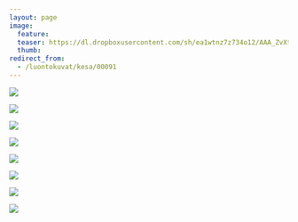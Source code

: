 ```yaml
---
layout: page
image:
  feature:
  teaser: https://dl.dropboxusercontent.com/sh/ea1wtnz7z734o12/AAA_ZvXtGSI4r4Q5hRZasl62a/luontokuvat/kes%C3%A4/5/DS24881-245px.jpg
  thumb:
redirect_from:
  - /luontokuvat/kesa/00091
---
```


[![](https://dl.dropboxusercontent.com/sh/ea1wtnz7z734o12/AABcBUGSSTmWKkPdtrNwyhEea/luontokuvat/kes%C3%A4/5/DS24867-800px.jpg)](https://dl.dropboxusercontent.com/sh/ea1wtnz7z734o12/AABPSvUiTfA9ErxZoBxl6MV0a/luontokuvat/kes%C3%A4/5/DS24867.jpg)

[![](https://dl.dropboxusercontent.com/sh/ea1wtnz7z734o12/AAB55WWoqpbHAei1lPEGs9HWa/luontokuvat/kes%C3%A4/5/DS24876-800px.jpg)](https://dl.dropboxusercontent.com/sh/ea1wtnz7z734o12/AABkNxoVK7kEQuDYND8QRCO6a/luontokuvat/kes%C3%A4/5/DS24876.jpg)

[![](https://dl.dropboxusercontent.com/sh/ea1wtnz7z734o12/AAD4BNZ_HUzFuTHDDPPTkph6a/luontokuvat/kes%C3%A4/5/DS24878-800px.jpg)](https://dl.dropboxusercontent.com/sh/ea1wtnz7z734o12/AADR6gpfU7sTm3PyaWmxgWOwa/luontokuvat/kes%C3%A4/5/DS24878.jpg)

[![](https://dl.dropboxusercontent.com/sh/ea1wtnz7z734o12/AACTBi_ZX-cAJOQRhig8_CSaa/luontokuvat/kes%C3%A4/5/DS24881-800px.jpg)](https://dl.dropboxusercontent.com/sh/ea1wtnz7z734o12/AABD8SuLezN9XJjsWLxMptORa/luontokuvat/kes%C3%A4/5/DS24881.jpg)

[![](https://dl.dropboxusercontent.com/sh/ea1wtnz7z734o12/AACRa7r08ikHY95U0WhnEcgXa/luontokuvat/kes%C3%A4/6/DS25163-800px.jpg)](https://dl.dropboxusercontent.com/sh/ea1wtnz7z734o12/AADvN84bzOlCG4tx8bv9KMnea/luontokuvat/kes%C3%A4/6/DS25163.jpg)

[![](https://dl.dropboxusercontent.com/sh/ea1wtnz7z734o12/AAAe6zm4QVjsZ-3G1sekO_xla/luontokuvat/kes%C3%A4/6/DS25174-800px.jpg)](https://dl.dropboxusercontent.com/sh/ea1wtnz7z734o12/AAD9vpH1AbJlyuZUREF3POaya/luontokuvat/kes%C3%A4/6/DS25174.jpg)

[![](https://dl.dropboxusercontent.com/sh/ea1wtnz7z734o12/AAC1wtZ22ABmGXjJB383Ll7Ga/luontokuvat/kes%C3%A4/6/DS25175-800px.jpg)](https://dl.dropboxusercontent.com/sh/ea1wtnz7z734o12/AACNxjl7CsZpS9DPfIR1dD6ka/luontokuvat/kes%C3%A4/6/DS25175.jpg)

[![](https://dl.dropboxusercontent.com/sh/ea1wtnz7z734o12/AABZ8NMcUQF8WLggU9h7p9jka/luontokuvat/kes%C3%A4/6/DS25182-800px.jpg)](https://dl.dropboxusercontent.com/sh/ea1wtnz7z734o12/AAB452rmNBlZ7JKL4LMkXIUga/luontokuvat/kes%C3%A4/6/DS25182.jpg)
